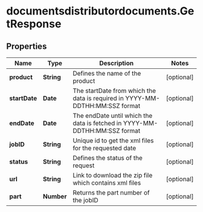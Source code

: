 # documentsdistributordocuments.GetResponse

## Properties

Name | Type | Description | Notes
------------ | ------------- | ------------- | -------------
**product** | **String** | Defines the name of the product | [optional] 
**startDate** | **Date** | The startDate from which the data is required in YYYY-MM-DDTHH:MM:SSZ format | [optional] 
**endDate** | **Date** | The endDate until which the data is fetched in YYYY-MM-DDTHH:MM:SSZ format | [optional] 
**jobID** | **String** | Unique id to get the xml files for the requested date | [optional] 
**status** | **String** | Defines the status of the request | [optional] 
**url** | **String** | Link to download the zip file which contains xml files | [optional] 
**part** | **Number** | Returns the part number of the jobID | [optional] 


